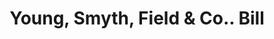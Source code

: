 ---
doi: 10.7916/D8V13GZM
date_other: '1900'
date_other_textual: 1900-1909
form: printed ephemera
genre:
- Invoices
name:
- Young, Smyth, Field & Co.
object_in_context_url: https://biggert.cul.columbia.edu/items/view/ave_biggert_01459
subject_hierarchical_geographic:
- Philadelphia, Pennsylvania, United States
subject_name:
- Young, Smyth, Field & Co.
title: Young, Smyth, Field & Co.. Bill
sort_title: Young, Smyth, Field & Co.. Bill
call_number: ave_biggert_01459
coordinates:
- 40.00944444444445,-75.13333333333334
pid: ave_biggert_01459
identifiers: ave_biggert_01459
canvas_id: ldpd:396720
permalink: "/items/ave_biggert_01459/"
layout: iiif-image-page
---